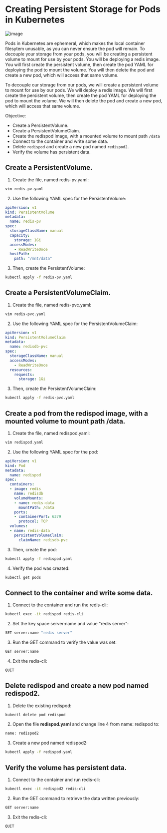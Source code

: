 # Creating Persistent Storage for Pods in Kubernetes
![image](https://github.com/zulfikar4568/docker-kubernetes/assets/64786139/62ee2211-eacd-4b0f-886c-df5ca7b4a8ca)

Pods in Kubernetes are ephemeral, which makes the local container filesytem unusable, as you can never ensure the pod will remain. To decouple your storage from your pods, you will be creating a persistent volume to mount for use by your pods. You will be deploying a redis image. You will first create the persistent volume, then create the pod YAML for deploying the pod to mount the volume. You will then delete the pod and create a new pod, which will access that same volume.

To decouple our storage from our pods, we will create a persistent volume to mount for use by our pods. We will deploy a redis image. We will first create the persistent volume, then create the pod YAML for deploying the pod to mount the volume. We will then delete the pod and create a new pod, which will access that same volume.

Objective:
- Create a PersistentVolume.
- Create a PersistentVolumeClaim.
- Create the redispod image, with a mounted volume to mount path `/data`
- Connect to the container and write some data.
- Delete `redispod` and create a new pod named `redispod2`.
- Verify the volume has persistent data.

## Create a PersistentVolume.
1. Create the file, named redis-pv.yaml:
```bash
vim redis-pv.yaml
```
2. Use the following YAML spec for the PersistentVolume:
```yaml
apiVersion: v1
kind: PersistentVolume
metadata:
  name: redis-pv
spec:
  storageClassName: manual
  capacity:
    storage: 1Gi
  accessModes:
    - ReadWriteOnce
  hostPath:
    path: "/mnt/data"    
```

3. Then, create the PersistentVolume:
```bash
kubectl apply -f redis-pv.yaml
```

## Create a PersistentVolumeClaim.
1. Create the file, named redis-pvc.yaml:
```bash
vim redis-pvc.yaml
```
2. Use the following YAML spec for the PersistentVolumeClaim:
```yaml
apiVersion: v1
kind: PersistentVolumeClaim
metadata:
  name: redisdb-pvc
spec:
  storageClassName: manual
  accessModes:
    - ReadWriteOnce
  resources:
    requests:
      storage: 1Gi
```
3. Then, create the PersistentVolumeClaim:
```bash
kubectl apply -f redis-pvc.yaml
```

## Create a pod from the redispod image, with a mounted volume to mount path **/data**.
1. Create the file, named redispod.yaml:
```bash
vim redispod.yaml
```
2. Use the following YAML spec for the pod:
```yaml
apiVersion: v1
kind: Pod
metadata:
  name: redispod
spec:
  containers:
  - image: redis
    name: redisdb
    volumeMounts:
    - name: redis-data
      mountPath: /data
    ports:
    - containerPort: 6379
      protocol: TCP
  volumes:
  - name: redis-data
    persistentVolumeClaim:
      claimName: redisdb-pvc
```
3. Then, create the pod:
```bash
kubectl apply -f redispod.yaml
```
4. Verify the pod was created:
```bash
kubectl get pods
```

## Connect to the container and write some data.
1. Connect to the container and run the redis-cli:
```bash
kubectl exec -it redispod redis-cli
```
2. Set the key space server:name and value "redis server":
```bash
SET server:name "redis server"
```
3. Run the GET command to verify the value was set:
```bash
GET server:name
```
4. Exit the redis-cli:
```bash
QUIT
```

## Delete redispod and create a new pod named redispod2.
1. Delete the existing redispod:
```bash
kubectl delete pod redispod
```
2. Open the file **redispod.yaml** and change line 4 from name: redispod to:
```bash
name: redispod2
```
3. Create a new pod named redispod2:
```bash
kubectl apply -f redispod.yaml
```

## Verify the volume has persistent data.
1. Connect to the container and run redis-cli:
```bash
kubectl exec -it redispod2 redis-cli
```
2. Run the GET command to retrieve the data written previously:
```bash
GET server:name
```
3. Exit the redis-cli:
```bash
QUIT
````
